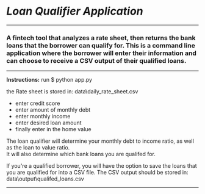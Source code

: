 # *Loan Qualifier Application*
---
### A fintech tool that analyzes a rate sheet, then returns the bank loans that the borrower can qualify for.  This is a command line application where the borrower will enter their information and can choose to receive a CSV output of their qualified loans. 
---
**Instructions:**
run $ python app.py

the Rate sheet is stored in: data\daily_rate_sheet.csv

* enter credit score
* enter amount of monthly debt
* enter monthly income
* enter desired loan amount
* finally enter in the home value

The loan qualifier will determine your monthly debt to income ratio, as well as the loan to value ratio.  
It will also determine which bank loans you are qualifed for.  

If you're a qualified borrower, you will have the option to save the loans that you are qualified for into a CSV file.  The CSV output should be stored in: data\output\qualifed_loans.csv    

---